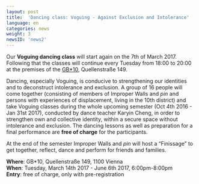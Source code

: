 ```yaml
---
layout: post
title:  'Dancing class: Voguing - Against Exclusion and Intolerance'
language: en
categories: news
weight: 3
newsID: 'news2'
---
```


Our **Voguing dancing class** will start again on the 7th of March 2017. Following that the classes will continue every Tuesday from 18:00 to 20:00 at the premises of the [GB*10](http://www.gbstern.at/10), Quellenstraße 149.

Dancing, especially Voguing, is conducive to strengthening our identities and to deconstruct intolerance and exclusion. A group of 16 people will come together (consisting of members of Improper Walls and *pin* and persons with experiences of displacement, living in the 10th district) and take Voguing classes during the whole upcoming semester (Oct 4th 2016 - Jan 31st 2017), conducted by dance teacher Karyin Cheng, in order to strengthen own and collective identity, within a secure space without intolerance and exclusion. The dancing lessons as well as preparation for a final performance are **free of charge** for the participants.

At the end of the semester Improper Walls and *pin* will host a “Finissage” to get together, reflect, dance and perform for friends and families.  

**Where**: GB*10, Quellenstraße 149, 1100 Vienna  
**When**: Tuesday, March 14th 2017 - June 6th 2017, 6:00pm-8:00pm  
**Entry**: free of charge, only with pre-registration
